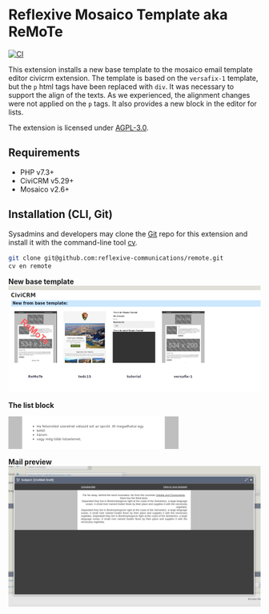 # Reflexive Mosaico Template aka ReMoTe

[![CI](https://github.com/reflexive-communications/remote/actions/workflows/main.yml/badge.svg)](https://github.com/reflexive-communications/remote/actions/workflows/main.yml)

This extension installs a new base template to the mosaico email template editor civicrm extension. The template is based on the `versafix-1` template, but the `p` html tags have been replaced with `div`. It was necessary to support the align of the texts. As we experienced, the alignment changes were not applied on the `p` tags. It also provides a new block in the editor for lists.

The extension is licensed under [AGPL-3.0](LICENSE.txt).

## Requirements

* PHP v7.3+
* CiviCRM v5.29+
* Mosaico v2.6+

## Installation (CLI, Git)

Sysadmins and developers may clone the [Git](https://en.wikipedia.org/wiki/Git) repo for this extension and
install it with the command-line tool [cv](https://github.com/civicrm/cv).

```bash
git clone git@github.com:reflexive-communications/remote.git
cv en remote
```

**New base template**
![New base template](./assets/docs/base-template.png)

**The list block**

![List block](./assets/edres/listBlock.png)

**Mail preview**
![Mail review](./assets/docs/preview.png)
